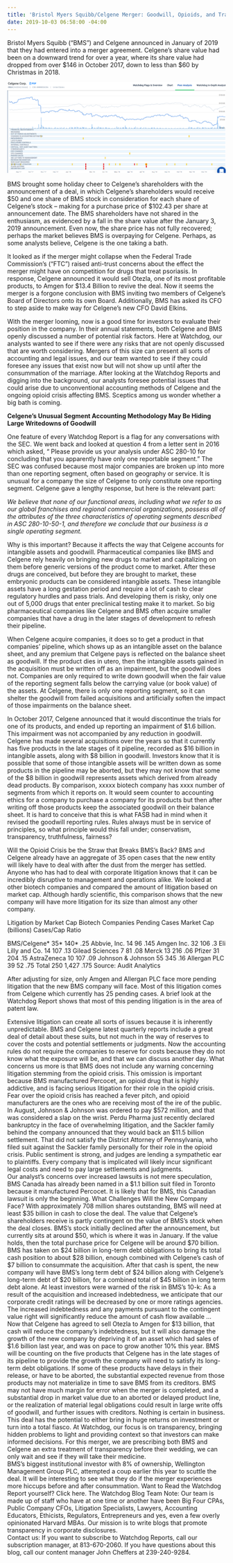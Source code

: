 ```yaml
---
title: 'Bristol Myers Squibb/Celgene Merger: Goodwill, Opioids, and Transparency'
date: 2019-10-03 06:58:00 -04:00
---
```



Bristol Myers Squibb (“BMS”) and Celgene announced in January of 2019 that they had entered into a merger agreement.  Celgene’s share value had been on a downward trend for over a year, where its share value had dropped from over $146 in October 2017, down to less than $60 by Christmas in 2018.

![BMY_CELG image 1.png](/uploads/BMY_CELG%20image%201.png) 

BMS brought some holiday cheer to Celgene’s shareholders with the announcement of a deal, in which Celgene’s shareholders would receive $50 and one share of BMS stock in consideration for each share of Celgene’s stock – making for a purchase price of $102.43 per share at announcement date.  The BMS shareholders have not shared in the enthusiasm, as evidenced by a fall in the share value after the January 3, 2019 announcement.  Even now, the share price has not fully recovered; perhaps the market believes BMS is overpaying for Celgene.  Perhaps, as some analysts believe, Celgene is the one taking a bath.

It looked as if the merger might collapse when the Federal Trade Commission’s (“FTC”) raised anti-trust concerns about the effect the merger might have on competition for drugs that treat psoriasis.  In response, Celgene announced it would sell Otezla, one of its most profitable products, to Amgen for $13.4 Billion to revive the deal.  Now it seems the merger is a forgone conclusion with BMS inviting two members of Celgene’s Board of Directors onto its own Board. Additionally, BMS has asked its CFO to step aside to make way for Celgene’s new CFO David Elkins.   

With the merger looming, now is a good time for investors to evaluate their position in the company.  In their annual statements, both Celgene and BMS openly discussed a number of potential risk factors.  Here at Watchdog, our analysts wanted to see if there were any risks that are not openly discussed that are worth considering.  Mergers of this size can present all sorts of accounting and legal issues, and our team wanted to see if they could foresee any issues that exist now but will not show up until after the consummation of the marriage. After looking at the Watchdog Reports and digging into the background, our analysts foresee potential issues that could arise due to unconventional accounting methods of Celgene and the ongoing opioid crisis affecting BMS. Sceptics among us wonder whether a big bath is coming.

**Celgene’s Unusual Segment Accounting Methodology May Be Hiding Large Writedowns of Goodwill**

One feature of every Watchdog Report is a flag for any conversations with the SEC.  We went back and looked at question 4 from a letter sent in 2016 which asked, “ Please provide us your analysis under ASC 280-10 for concluding that you apparently have only one reportable segment.”  The SEC was confused because most major companies are broken up into more than one reporting segment, often based on geography or service.  It is unusual for a company the size of Celgene to only constitute one reporting segment.  Celgene gave a lengthy response, but here is the relevant part:

*We believe that none of our functional areas, including what we refer to as our global franchises and regional commercial organizations, possess all of the attributes of the three characteristics of operating segments described in ASC 280-10-50-1, and therefore we conclude that our business is a single operating segment.* 

Why is this important? Because it affects the way that Celgene accounts for intangible assets and goodwill.  Pharmaceutical companies like BMS and Celgene rely heavily on bringing new drugs to market and capitalizing on them before generic versions of the product come to market.  After these drugs are conceived, but before they are brought to market, these embryonic products can be considered intangible assets.  These intangible assets have a long gestation period and require a lot of cash to clear regulatory hurdles and pass trials.  And developing them is risky, only one out of 5,000 drugs that enter preclinical testing make it to market. So big pharmaceutical companies like Celgene and BMS often acquire smaller companies that have a drug in the later stages of development to refresh their pipeline.

When Celgene acquire companies, it does so to get a product in that companies’ pipeline, which shows up as an intangible asset on the balance sheet, and any premium that Celgene pays is reflected on the balance sheet as goodwill.  If the product dies in utero, then the intangible assets gained in the acquisition must be written off as an impairment, but the goodwill does not.  Companies are only required to write down goodwill when the fair value of the reporting segment falls below the carrying value (or book value) of the assets.  At Celgene, there is only one reporting segment, so it can shelter the goodwill from failed acquisitions and artificially soften the impact of those impairments on the balance sheet. 

In October 2017, Celgene announced that it would discontinue the trials for one of its products, and ended up reporting an impairment of $1.6 billion.  This impairment was not accompanied by any reduction in goodwill.  Celgene has made several acquisitions over the years so that it currently has five products in the late stages of it pipeline, recorded as $16 billion in intangible assets, along with $8 billion in goodwill.  Investors know that it is possible that some of those intangible assets will be written down as some products in the pipeline may be aborted, but they may not know that some of the $8 billion in goodwill represents assets which derived from already dead products.  By comparison, xxxxx biotech company has xxxx number of segments from which it reports on.  It would seem counter to accounting ethics for a company to purchase a company for its products but then after writing off those products keep the associated goodwill on their balance sheet.  It is hard to conceive that this is what FASB had in mind when it revised the goodwill reporting rules.  Rules always must be in service of principles, so what principle would this fall under; conservatism, transparency, truthfulness, fairness?
 
Will the Opioid Crisis be the Straw that Breaks BMS’s Back?
BMS and Celgene already have an aggregate of 35 open cases that the new entity will likely have to deal with after the dust from the merger has settled.  Anyone who has had to deal with corporate litigation knows that it can be incredibly disruptive to management and operations alike.  We looked at other biotech companies and compared the amount of litigation based on market cap. Although hardly scientific, this comparison shows that the new company will have more litigation for its size than almost any other company.

Litigation by Market Cap
Biotech Companies
Pending Cases
Market Cap (billions)
Cases/Cap Ratio
 
 
 
 
BMS/Celgene*
35*
140*
.25
Abbvie, Inc.
14
96
.145
Amgen Inc.
32
106
.3
Eli Lilly and Co.
14
107
.13
Gilead Sciences
7
81
.08
Merck
13
216
.06
Pfizer
31
204
.15
AstraZeneca
10
107
.09
Johnson & Johnson
55
345
.16
Allergan PLC
39
52
.75
Total
250
1,427
.175
Source: Audit Analytics
 
After adjusting for size, only Amgen and Allergan PLC face more pending litigation that the new BMS company will face.   Most of this litigation comes from Celgene which currently has 25 pending cases.  A brief look at the Watchdog Report shows that most of this pending litigation is in the area of patent law.
 
Extensive litigation can create all sorts of issues because it is inherently unpredictable.  BMS and Celgene latest quarterly reports include a great deal of detail about these suits, but not much in the way of reserves to cover the costs and potential settlements or judgments.  Now the accounting rules do not require the companies to reserve for costs because they do not know what the exposure will be, and that we can discuss another day.  What concerns us more is that BMS does not include any warning concerning litigation stemming from the opioid crisis.  This omission is important because BMS manufactured Percocet, an opioid drug that is highly addictive, and is facing serious litigation for their role in the opioid crisis.
Fear over the opioid crisis has reached a fever pitch, and opioid manufacturers are the ones who are receiving most of the ire of the public.  In August, Johnson & Johnson was ordered to pay $572 million, and that was considered a slap on the wrist.  Perdu Pharma just recently declared bankruptcy in the face of overwhelming litigation, and the Sackler family behind the company announced that they would back an $11.5 billion settlement.  That did not satisfy the District Attorney of Pennsylvania, who filed suit against the Sackler family personally for their role in the opioid crisis.  Public sentiment is strong, and judges are lending a sympathetic ear to plaintiffs.  Every company that is implicated will likely incur significant legal costs and need to pay large settlements and judgments.	
Our analyst’s concerns over increased lawsuits is not mere speculation, BMS Canada has already been named in a $1.1 billion suit filed in Toronto because it manufactured Percocet.  It is likely that for BMS, this Canadian lawsuit is only the beginning. 
What Challenges Will the New Company Face?
With approximately 708 million shares outstanding, BMS will need at least $35 billion in cash to close the deal.  The value that Celgene’s shareholders receive is partly contingent on the value of BMS’s stock when the deal closes.  BMS’s stock initially declined after the announcement, but currently sits at around $50, which is where it was in January.  If the value holds, then the total purchase price for Celgene will be around $70 billion. 
BMS has taken on $24 billion in long-term debt obligations to bring its total cash position to about $28 billion, enough combined with Celgene’s cash of $7 billion to consummate the acquisition.  After that cash is spent, the new company will have BMS’s long term debt of $24 billion along with Celgene’s long-term debt of $20 billion, for a combined total of $45 billion in long term debt alone.  At least investors were warned of the risk in BMS’s 10-k:
As a result of the acquisition and increased indebtedness, we anticipate that our corporate credit ratings will be decreased by one or more ratings agencies. The increased indebtedness and any payments pursuant to the contingent value right will significantly reduce the amount of cash flow available …
Now that Celgene has agreed to sell Otezla to Amgen for $13 billion, that cash will reduce the company’s indebtedness, but it will also damage the growth of the new company by depriving it of an asset which had sales of $1.6 billion last year, and was on pace to grow another 10% this year.
BMS will be counting on the five products that Celgene has in the late stages of its pipeline to provide the growth the company will need to satisfy its long-term debt obligations.  If some of these products have delays in their release, or have to be aborted, the substantial expected revenue from those products may not materialize in time to save BMS from its creditors.  BMS may not have much margin for error when the merger is completed, and a substantial drop in market value due to an aborted or delayed product line, or the realization of material legal obligations could result in large write offs of goodwill, and further issues with creditors.
Nothing is certain in business.  This deal has the potential to either bring in huge returns on investment or turn into a total fiasco.  At Watchdog, our focus is on transparency, bringing hidden problems to light and providing context so that investors can make informed decisions.  For this merger, we are prescribing both BMS and Celgene an extra treatment of transparency before their wedding, we can only wait and see if they will take their medicine.  
BMS’s biggest institutional investor with 8% of ownership, Wellington Management Group PLC, attempted a coup earlier this year to scuttle the deal.  It will be interesting to see what they do if the merger experiences more hiccups before and after consummation.
Want to Read the Watchdog Report yourself? Click here.
The Watchdog Blog Team
Note:  Our team is made up of staff who have at one time or another have been Big Four CPAs, Public Company CFOs, Litigation Specialists, Lawyers, Accounting Educators, Ethicists, Regulators,  Entrepreneurs and yes, even a few overly opinionated Harvard MBAs.  Our mission is to write blogs that promote transparency in corporate disclosures.   
Contact us:
If you want to subscribe to Watchdog Reports, call our subscription manager, at 813-670-2060.
If you have questions about this blog, call our content manager John Cheffers at 239-240-9284. 
 

